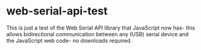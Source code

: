 # web-serial-api-test
This is just a test of the Web Serial API library that JavaScript now has- this allows bidirectional communication between any (USB) serial device and the JavaScript web code- no downloads required.
